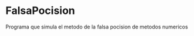 FalsaPocision
=============

Programa que simula el metodo de la falsa pocision de metodos numericos
